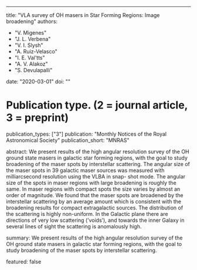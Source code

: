 ---
title: "VLA survey of OH masers in Star Forming Regions: Image broadening"
authors:
- "V. Migenes"
- "J. L. Verbena"
- "V. I. Slysh"
- "A. Ruiz-Velasco"
- "I. E. Val'tts"
- "A. V. Alakoz"
- "S. Devulapalli"

date: "2020-03-01"
doi: ""

# Publication type. (2 = journal article, 3 = preprint)
publication_types: ["3"]
publication: "Monthly Notices of the Royal Astronomical Society"
publication_short: "MNRAS"

abstract: We present results of the high angular resolution survey of the OH ground state masers in galactic star forming regions, with the goal to study broadening of the maser spots by interstellar scattering. The angular size of the maser spots in 39 galactic maser sources was measured with milliarcsecond resolution using the VLBA in snap- shot mode. The angular size of the spots in maser regions with large broadening is roughly the same. In maser regions with compact spots the size varies by almost an order of magnitude. We found that the maser spots are broadened by the interstellar scattering by an average amount which is consistent with the broadening results for compact extragalactic sources. The distribution of the scattering is highly non-uniform. In the Galactic plane there are directions of very low scattering (’voids’), and towards the inner Galaxy in several lines of sight the scattering is anomalously high.


summary: We present results of the high angular resolution survey of the OH ground state masers in galactic star forming regions, with the goal to study broadening of the maser spots by interstellar scattering.

featured: false
